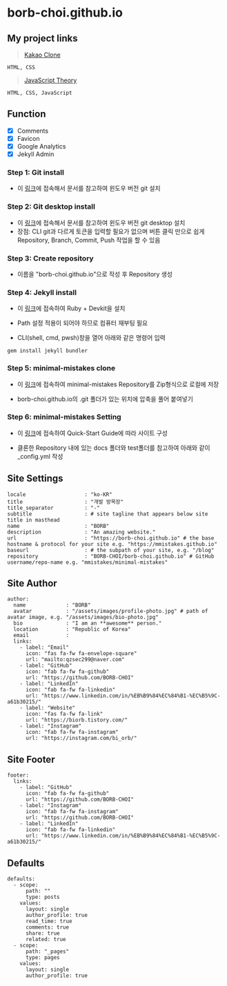 # borb-choi.github.io

## My project links
   > [Kakao Clone](https://borb-choi.github.io/kakao_clone)
   ~~~
   HTML, CSS 
   ~~~
   > [JavaScript Theory](https://borb-choi.github.io/JavaScript_theory/)
   ~~~
   HTML, CSS, JavaScript
   ~~~
   
## Function
- [x] Comments
- [x] Favicon 
- [x] Google Analytics
- [x] Jekyll Admin

### Step 1: Git install

- 이 [링크](https://git-scm.com/downloads)에 접속해서 문서를 참고하여 윈도우 버전 git 설치

### Step 2: Git desktop install

- 이 [링크](https://desktop.github.com/)에 접속해서 문서를 참고하여 윈도우 버전 git desktop 설치
- 장점: CLI git과 다르게 토큰을 입력할 필요가 없으며 버튼 클릭 만으로 쉽게 Repository, Branch, Commit, Push 작업을 할 수 있음

### Step 3: Create repository

- 이름을 "borb-choi.github.io"으로 작성 후 Repository 생성

### Step 4: Jekyll install

-  이 [링크](https://rubyinstaller.org/downloads/)에 접속하여 Ruby + Devkit을 설치

- Path 설정 적용이 되어야 하므로 컴퓨터 재부팅 필요

-  CLI(shell, cmd, pwsh)창을 열어 아래와 같은 명령어 입력

~~~
gem install jekyll bundler
~~~

### Step 5: minimal-mistakes clone

- 이 [링크](https://github.com/mmistakes/minimal-mistakes)에 접속하여 minimal-mistakes Repository를 Zip형식으로 로컬에 저장

- borb-choi.github.io의 .git 폴더가 있는 위치에 압축을 풀어 붙여넣기

### Step 6: minimal-mistakes Setting

- 이 [링크](https://mmistakes.github.io/minimal-mistakes/docs/quick-start-guide/)에 접속하여 Quick-Start Guide에 따라 사이트 구성

- 클론한 Repository 내에 있는 docs 폴더와 test폴더를 참고하여 아래와 같이 _config.yml 작성

## Site Settings

~~~
locale                   : "ko-KR"
title                    : "개발 방목장"
title_separator          : "-"
subtitle                 : # site tagline that appears below site title in masthead
name                     : "BORB"
description              : "An amazing website."
url                      : "https://borb-choi.github.io" # the base hostname & protocol for your site e.g. "https://mmistakes.github.io"
baseurl                  : # the subpath of your site, e.g. "/blog"
repository               : "BORB-CHOI/borb-choi.github.io" # GitHub username/repo-name e.g. "mmistakes/minimal-mistakes"
~~~

## Site Author

~~~
author:
  name             : "BORB"
  avatar           : "/assets/images/profile-photo.jpg" # path of avatar image, e.g. "/assets/images/bio-photo.jpg"
  bio              : "I am an **awesome** person."
  location         : "Republic of Korea"
  email            :
  links:
    - label: "Email"
      icon: "fas fa-fw fa-envelope-square"
      url: "mailto:qzsec299@naver.com"
    - label: "GitHub"
      icon: "fab fa-fw fa-github"
      url: "https://github.com/BORB-CHOI"
    - label: "LinkedIn"
      icon: "fab fa-fw fa-linkedin"
      url: "https://www.linkedin.com/in/%EB%B9%84%EC%84%B1-%EC%B5%9C-a61b30215/"
    - label: "Website"
      icon: "fas fa-fw fa-link"
      url: "https://biorb.tistory.com/"
    - label: "Instagram"
      icon: "fab fa-fw fa-instagram"
      url: "https://instagram.com/bi_orb/"
~~~

## Site Footer

~~~
footer:
  links:
    - label: "GitHub"
      icon: "fab fa-fw fa-github"
      url: "https://github.com/BORB-CHOI"
    - label: "Instagram"
      icon: "fab fa-fw fa-instagram"
      url: "https://github.com/BORB-CHOI"
    - label: "LinkedIn"
      icon: "fab fa-fw fa-linkedin"
      url: "https://www.linkedin.com/in/%EB%B9%84%EC%84%B1-%EC%B5%9C-a61b30215/"
~~~

## Defaults

~~~
defaults:  
  - scope:
      path: ""
      type: posts
    values:
      layout: single
      author_profile: true
      read_time: true
      comments: true
      share: true
      related: true  
  - scope:
      path: "_pages"
      type: pages
    values:
      layout: single
      author_profile: true
~~~
